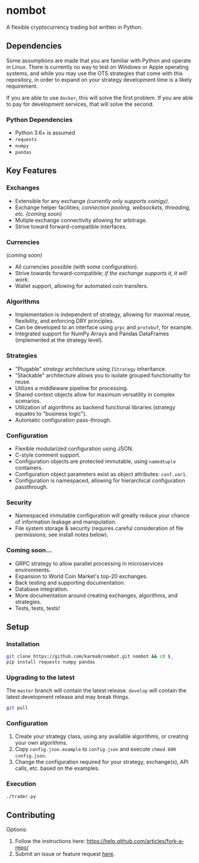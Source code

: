 # nombot

A flexible cryptocurrency trading bot written in Python.


## Dependencies
Some assumptions are made that you are familiar with Python and operate in
Linux.  There is currently no way to test on Windows or Apple operating systems,
and while you may use the OTS strategies that come with this repository, in
order to expand on your strategy development time is a likely requirement.

If you are able to use `docker`, this will solve the first problem.  If you are
able to pay for development services, that will solve the second.

### Python Dependencies
* Python 3.6+ is assumed
* `requests`
* `numpy`
* `pandas`


## Key Features

### Exchanges
* Extensible for any exchange _(currently only supports coinigy)_.
* Exchange helper facilities; _connection pooling, websockets, threading, etc._
  _(coming soon)_
* Mutiple exchange connectivity allowing for arbitrage.
* Strive toward forward-compatible interfaces.

### Currencies
_(coming soon)_
* All currencies possible (with some configuration).
* Strive towards forward-compatible; _if the exchange supports it, it will work_.
* Wallet support, allowing for automated coin transfers.

### Algorithms
* Implementation is independent of strategy, allowing for maximal reuse,
  flexibility, and enforcing DRY principles.
* Can be developed to an interface using `grpc` and `protobuf`, for example.
* Integrated support for NumPy Arrays and Pandas DataFrames (implemented at the
  strategy level).

### Strategies
* "Plugable" _strategy_ architecture using `IStrategy` inheritance.
* "Stackable" architecture allows you to isolate grouped functionality for reuse.
* Utilizes a middleware pipeline for processing.
* Shared context objects allow for maximum versatility in complex scenarios.
* Utilization of algorithms as backend functional libraries (strategy equates to "business logic").
* Automatic configuration pass-through.

### Configuration
* Flexible modularized configuration using JSON.
* C-style comment support.
* Configuration objects are protected immutable, using `namedtuple` containers.
* Configuration object parameters exist as object attributes: `conf.var1`.
* Configuration is namespaced, allowing for hierarchical configuration
  passthrough.

### Security
* Namespaced immutable configuration will greatly reduce your chance of information
  leakage and manipulation.
* File system storage & security (requires careful consideration of file permissions; see
  install notes below).

### Coming soon...
* GRPC strategy to allow parallel processing in microservices environments.
* Expansion to World Coin Market's top-20 exchanges.
* Back testing and supporting documentation.
* Database integration.
* More documentation around creating exchanges, algorithms, and strategies.
* Tests, tests, tests!


## Setup

### Installation

```bash
git clone https://github.com/karma0/nombot.git nombot && cd $_
pip install requests numpy pandas
```

### Upgrading to the latest
The `master` branch will contain the latest release.  `develop` will contain
the latest development release and may break things.
```bash
git pull
```

### Configuration
1. Create your strategy class, using any available algorithms, or creating your
   own algorithms.
2. Copy `config.json.example` to `config.json` and execute `chmod 600 config.json`.
3. Change the configuration required for your strategy, exchange(s), API calls, etc.
   based on the examples.


### Execution

```bash
./trader.py
```

## Contributing

Options:
1. Follow the instructions here: https://help.github.com/articles/fork-a-repo/
2. Submit an issue or feature request [here](https://help.github.com/articles/fork-a-repo/).
